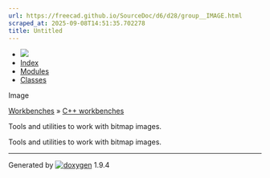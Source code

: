 ```yaml
---
url: https://freecad.github.io/SourceDoc/d6/d28/group__IMAGE.html
scraped_at: 2025-09-08T14:51:35.702278
title: Untitled
---
```


  * [ ![](https://www.freecad.org/svg/logo-freecad.svg) ](https://freecadweb.org "FreeCAD")
  * [Index](../../index.html "Index")
  * [Modules](../../modules.html "Modules list")
  * [Classes](../../annotated.html "Annotated list")

Image

[Workbenches](../../d2/df2/group__WORKBENCHES.html) » [C++
workbenches](../../dd/d0c/group__CWORKBENCHES.html)

Tools and utilities to work with bitmap images.

Tools and utilities to work with bitmap images.

* * *

Generated by
[![doxygen](../../doxygen.svg)](https://www.doxygen.org/index.html) 1.9.4

